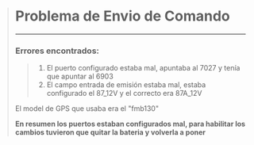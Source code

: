 ># Problema de Envio de Comando
>---
>### Errores encontrados:
>
>>1. El puerto configurado estaba mal, apuntaba al 7027 y tenía que apuntar al 6903
>>2. El campo entrada de emisión estaba mal, estaba configurado el 87_12V y el correcto era 87A_12V
>
>El model de GPS que usaba era el "fmb130"
>
>**En resumen los puertos estaban configurados mal, para habilitar los cambios tuvieron que quitar la bateria y volverla a poner**